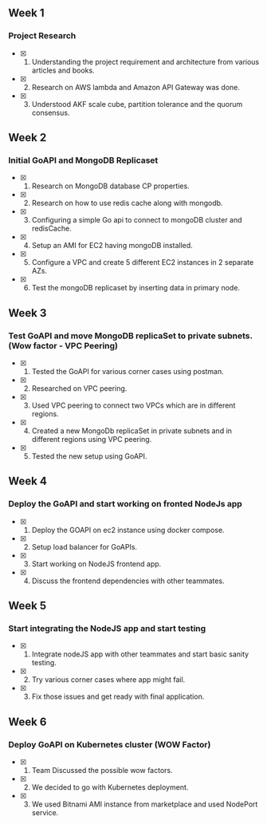 ## Week 1
### Project Research
- [x] 1. Understanding the project requirement and architecture from various articles and books.
- [x] 2. Research on AWS lambda and Amazon API Gateway was done.
- [X] 3. Understood AKF scale cube, partition tolerance and the quorum consensus.

## Week 2
### Initial GoAPI and MongoDB Replicaset
- [x] 1. Research on MongoDB database CP properties.
- [x] 2. Research on how to use redis cache along with mongodb.
- [X] 3. Configuring a simple Go api to connect to mongoDB cluster and redisCache.
- [X] 4. Setup an AMI for EC2 having mongoDB installed.
- [X] 5. Configure a VPC and create 5 different EC2 instances in 2 separate AZs.
- [X] 6. Test the mongoDB replicaset by inserting data in primary node.

## Week 3
### Test GoAPI and move MongoDB replicaSet to private subnets. (Wow factor - VPC Peering)
- [x] 1. Tested the GoAPI for various corner cases using postman.
- [x] 2. Researched on VPC peering.
- [x] 3. Used VPC peering to connect two VPCs which are in different regions.
- [x] 4. Created a new MongoDb replicaSet in private subnets and in different regions using VPC peering.
- [x] 5. Tested the new setup using GoAPI.

## Week 4
### Deploy the GoAPI and start working on fronted NodeJs app
- [x] 1. Deploy the GOAPI on ec2 instance using docker compose.
- [x] 2. Setup load balancer for GoAPIs.
- [x] 3. Start working on NodeJS frontend app.
- [x] 4. Discuss the frontend dependencies with other teammates.

## Week 5
### Start integrating the NodeJS app and start testing
- [x] 1. Integrate nodeJS app with other teammates and start basic sanity testing.
- [x] 2. Try various corner cases where app might fail.
- [x] 3. Fix those issues and get ready with final application.

## Week 6
### Deploy GoAPI on Kubernetes cluster (WOW Factor)
- [x] 1. Team Discussed the possible wow factors.
- [x] 2. We decided to go with Kubernetes deployment.
- [x] 3. We used Bitnami AMI instance from marketplace and used NodePort service.

